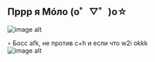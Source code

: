 ## Пррр я Мóло (o゜▽゜)o☆
![image alt](https://github.com/Molohyi4ik/Molohyi4ik/blob/3b86721f63b05185c90272221999cd33e8b8bacb/%D0%BA%D0%BE%D1%82.gif)

◦ Босс afk, не против c+h и если что w2i okkk  
![image alt]()

